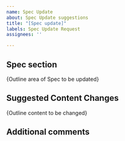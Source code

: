 ```yaml
---
name: Spec Update
about: Spec Update suggestions
title: "[Spec update]"
labels: Spec Update Request
assignees: ''

---
```


## Spec section
{Outline area of Spec to be updated}

## Suggested Content Changes
{Outline content to be changed}

## Additional comments
